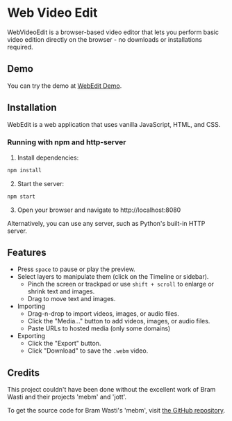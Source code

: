 # Web Video Edit

WebVideoEdit is a browser-based video editor that lets you perform basic video edition directly on the browser - no downloads or installations required.

## Demo
You can try the demo at [WebEdit Demo](https://apssouza22.github.io/web-video-edit/index.html#https://apssouza22.github.io/web-video-edit/assets/example.json).

## Installation
WebEdit is a web application that uses vanilla JavaScript, HTML, and CSS. 

### Running with npm and http-server
1. Install dependencies:
```bash
npm install
```

2. Start the server:
```bash
npm start
```

3. Open your browser and navigate to http://localhost:8080

Alternatively, you can use any server, such as Python's built-in HTTP server.

## Features
- Press `space` to pause or play the preview.
- Select layers to manipulate them (click on the Timeline or sidebar).
  - Pinch the screen or trackpad or use `shift + scroll` to enlarge or shrink text and images.
  - Drag to move text and images.
- Importing
  - Drag-n-drop to import videos, images, or audio files.
  - Click the "Media..." button to add videos, images, or audio files.
  - Paste URLs to hosted media (only some domains)
- Exporting
  - Click the "Export" button.
  - Click "Download" to save the `.webm` video.

## Credits
This project couldn't have been done without the excellent work of Bram Wasti and their projects 'mebm' and 'jott'.

To get the source code for Bram Wasti's 'mebm', visit [the GitHub repository](https://github.com/bwasti/mebm/).